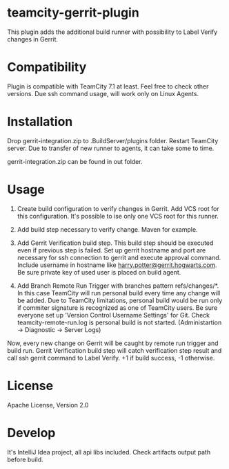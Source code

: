 teamcity-gerrit-plugin
======================

This plugin adds the additional build runner with possibility to Label Verify changes in Gerrit.

Compatibility
=============

Plugin is compatible with TeamCity 7.1 at least. Feel free to check other versions.
Due ssh command usage, will work only on Linux Agents.

Installation
============
Drop gerrit-integration.zip to .BuildServer/plugins folder. Restart TeamCity server.
Due to transfer of new runner to agents, it can take some to time.

gerrit-integration.zip can be found in out folder.


Usage
=====

1. Create build configuration to verify changes in Gerrit. Add VCS root for this configuration.
   It's possible to ise only one VCS root for this runner.

2. Add build step necessary to verify change. Maven for example.

3. Add Gerrit Verification build step. This build step should be executed even if previous step is failed.
   Set up gerrit hostname and port are necessary for ssh connection to gerrit and execute approval command.
   Include username in hostname like harry.potter@gerrit.hogwarts.com. Be sure private key of used user is placed
   on build agent.
4. Add Branch Remote Run Trigger with branches pattern refs/changes/*. In this case TeamCity will run personal build
   every time any change will be added. Due to TeamCity limitations, personal build would be run only if commiter
   signature is recognized as one of TeamCity users. Be sure everyone set up 'Version Control Username Settings' for Git.
   Check teamcity-remote-run.log is personal build is not started. (Administartion -> Diagnostic -> Server Logs)


Now, every new change on Gerrit will be caught by remote run trigger and build run. Gerrit Verification build step will
catch verification step result and call ssh gerrit command to Label Verify. +1 if build success, -1 otherwise.


License
=======

Apache License, Version 2.0

Develop
=======

It's IntelliJ Idea project, all api libs included. Check artifacts output path before build.
